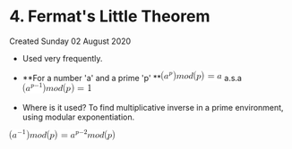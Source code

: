# 4. Fermat's Little Theorem

Created Sunday 02 August 2020

- Used very frequently.

- **For a number 'a' and a prime 'p' **![](/assets/4._Fermat's_Little_Theorem-image-1.png) a.s.a ![](/assets/4._Fermat's_Little_Theorem-image-2.png)
- Where is it used? To find multiplicative inverse in a prime environment, using modular exponentiation.

![](/assets/4._Fermat's_Little_Theorem-image-3.png)
